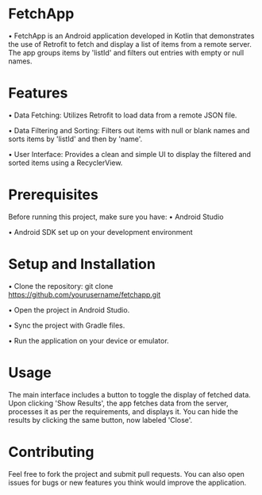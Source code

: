 

# FetchApp
• FetchApp is an Android application developed in Kotlin that demonstrates the use of Retrofit to fetch and display a list of items from a remote server. The app groups items by 'listId' and filters out entries with empty or null names.

# Features
• Data Fetching: Utilizes Retrofit to load data from a remote JSON file.

• Data Filtering and Sorting: Filters out items with null or blank names and sorts items by 'listId' and then by 'name'.

• User Interface: Provides a clean and simple UI to display the filtered and sorted items using a RecyclerView.

# Prerequisites
Before running this project, make sure you have:
• Android Studio

• Android SDK set up on your development environment

# Setup and Installation
• Clone the repository:
git clone https://github.com/yourusername/fetchapp.git

• Open the project in Android Studio.

• Sync the project with Gradle files.

• Run the application on your device or emulator.

# Usage
The main interface includes a button to toggle the display of fetched data. Upon clicking 'Show Results', the app fetches data from the server, processes it as per the requirements, and displays it. You can hide the results by clicking the same button, now labeled 'Close'.

# Contributing
Feel free to fork the project and submit pull requests. You can also open issues for bugs or new features you think would improve the application.
